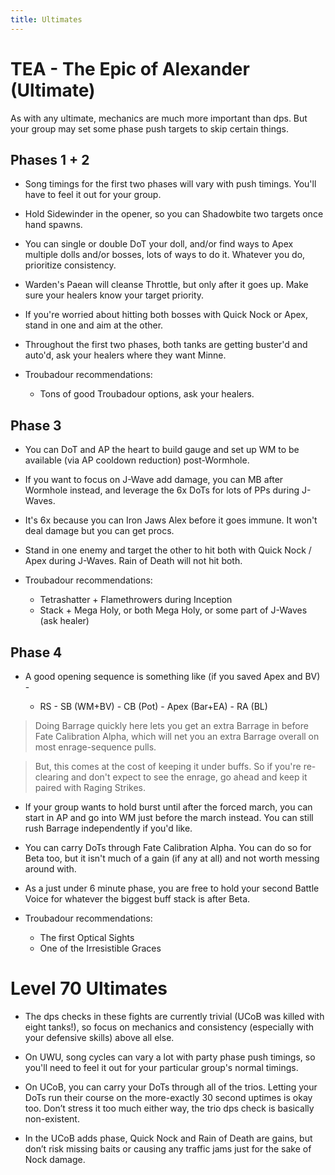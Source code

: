 ```yaml
---
title: Ultimates
---
```

# TEA - The Epic of Alexander (Ultimate)

As with any ultimate, mechanics are much more important than dps. But your group may set some phase push targets to skip certain things.


## Phases 1 + 2


- Song timings for the first two phases will vary with push timings. You'll have to feel it out for your group.

- Hold Sidewinder in the opener, so you can Shadowbite two targets once hand spawns.

- You can single or double DoT your doll, and/or find ways to Apex multiple dolls and/or bosses, lots of ways to do it. Whatever you do, prioritize consistency.

- Warden's Paean will cleanse Throttle, but only after it goes up. Make sure your healers know your target priority.

- If you're worried about hitting both bosses with Quick Nock or Apex, stand in one and aim at the other.

- Throughout the first two phases, both tanks are getting buster'd and auto'd, ask your healers where they want Minne.

- Troubadour recommendations:

   - Tons of good Troubadour options, ask your healers.


## Phase 3

- You can DoT and AP the heart to build gauge and set up WM to be available (via AP cooldown reduction) post-Wormhole.

- If you want to focus on J-Wave add damage, you can MB after Wormhole instead, and leverage the 6x DoTs for lots of PPs during J-Waves.

- It's 6x because you can Iron Jaws Alex before it goes immune. It won't deal damage but you can get procs.

- Stand in one enemy and target the other to hit both with Quick Nock / Apex during J-Waves. Rain of Death will not hit both.

- Troubadour recommendations:

   - Tetrashatter + Flamethrowers during Inception
   - Stack + Mega Holy, or both Mega Holy, or some part of J-Waves (ask healer) 


## Phase 4

- A good opening sequence is something like (if you saved Apex and BV) -

   - RS - SB (WM+BV) - CB (Pot) - Apex (Bar+EA) - RA (BL)

> Doing Barrage quickly here lets you get an extra Barrage in before Fate Calibration Alpha, which will net you an extra Barrage overall on most enrage-sequence pulls. 

> But, this comes at the cost of keeping it under buffs. So if you're re-clearing and don't expect to see the enrage, go ahead and keep it paired with Raging Strikes.

-  If your group wants to hold burst until after the forced march, you can start in AP and go into WM just before the march instead. You can still rush Barrage independently if you'd like.

-  You can carry DoTs through Fate Calibration Alpha. You can do so for Beta too, but it isn't much of a gain (if any at all) and not worth messing around with.

- As a just under 6 minute phase, you are free to hold your second Battle Voice for whatever the biggest buff stack is after Beta.

- Troubadour recommendations:

   - The first Optical Sights
   - One of the Irresistible Graces




# Level 70 Ultimates



- The dps checks in these fights are currently trivial (UCoB was killed with eight tanks!), so focus on mechanics and consistency (especially with your defensive skills) above all else. 


- On UWU, song cycles can vary a lot with party phase push timings, so you'll need to feel it out for your particular group's normal timings.


- On UCoB, you can carry your DoTs through all of the trios. Letting your DoTs run their course on the more-exactly 30 second uptimes is okay too. Don’t stress it too much either way, the trio dps check is basically non-existent.

- In the UCoB adds phase, Quick Nock and Rain of Death are gains, but don’t risk missing baits or causing any traffic jams just for the sake of Nock damage.



